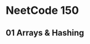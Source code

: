 # NeetCode 150

## 01 Arrays & Hashing

 <!-- | No.  | LeetCode | Title | Difficulty | Solutions |
 | :-: | :------: | :---: | :--------: | :-------: |
 | 01  | [217](https://leetcode.com/problems/contains-duplicate/) | [Contains Duplicate](./01/01) | Easy | [4](https://github.com/neetcode-gh/leetcode/blob/main/javascript/0217-contains-duplicate.js) |
 | 02  | [242](https://leetcode.com/problems/valid-anagram/) | [Valid Anagram](./01/02) | Easy | [2](https://github.com/neetcode-gh/leetcode/blob/main/javascript/0242-valid-anagram.js) |
 | 03  | [1](https://leetcode.com/problems/two-sum/) | [Two Sum](./01/03) | Easy | [3](https://github.com/neetcode-gh/leetcode/blob/main/javascript/0001-two-sum.js) |
 | 04  | [49](https://leetcode.com/problems/group-anagrams/) | [Group Anagrams](./01/04) | Medium | [2](https://github.com/neetcode-gh/leetcode/blob/main/javascript/0049-group-anagrams.js) |
 | 05  | [347](https://leetcode.com/problems/top-k-frequent-elements/) | [Top K Frequent Elements](./01/05) | Medium | [1](https://github.com/neetcode-gh/leetcode/blob/main/javascript/0347-top-k-frequent-elements.js) |
 | 06  | [238](https://leetcode.com/problems/product-of-array-except-self/) | [Product of Array Except Self](./01/06) | Medium | [1](https://github.com/neetcode-gh/leetcode/blob/main/javascript/0238-product-of-array-except-self.js) |
 | 07  | [36](https://leetcode.com/problems/valid-sudoku/) | [Valid Sudoku](./01/07) | Medium | [2](https://github.com/neetcode-gh/leetcode/blob/main/javascript/0036-valid-sudoku.js) |
 | 08  | [659](https://www.lintcode.com/problem/659/) | [Encode and Decode Strings](./01/08) | Medium | [3](https://github.com/neetcode-gh/leetcode/blob/main/javascript/0271-encode-and-decode-strings.js) |
 | 09  | [128](https://leetcode.com/problems/longest-consecutive-sequence/) | [Longest Consecutive Sequence](./01/09) | Medium | [3](https://github.com/neetcode-gh/leetcode/blob/main/javascript/0128-longest-consecutive-sequence.js) | -->
